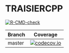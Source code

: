# TRAISIERCPP

[![R-CMD-check](https://github.com/thijsjanzen/TRAISIERCPP/workflows/R/badge.svg)](https://github.com/thijsjanzen/TRAISIERCPP/actions)

Branch | Coverage
---|---
master |[![codecov.io](https://codecov.io/gh/thijsjanzen/TRAISIERCPP/branch/master/graph/badge.svg)](https://app.codecov.io/gh/thijsjanzen/TRAISIERCPP)
